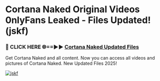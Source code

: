# Cortana Naked Original Videos 0nlyFans Leaked - Files Updated! (jskf)

<h3>🔴 CLICK HERE 🌐==►► <a href="https://tinyurl.com/up5wt9bj" rel="nofollow">Cortana Naked Updated Files</a></h3>

Get Cortana Naked and all content. Now you can access all videos and pictures of Cortana Naked. New Updated Files 2025!

[![jskf](https://i.imgur.com/ABiUzMV.gif)](https://tinyurl.com/up5wt9bj)
